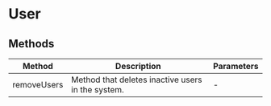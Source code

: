 # User

## Methods

<!-- @vuese:User:methods:start -->
|Method|Description|Parameters|
|---|---|---|
|removeUsers|Method that deletes inactive users in the system.|-|

<!-- @vuese:User:methods:end -->


